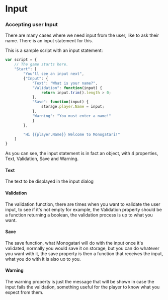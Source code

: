 # Input

### Accepting user Input

There are many cases where we need input from the user, like to ask their name. There is an input statement for this.

This is a sample script with an input statement:

```javascript
var script = {
    // The game starts here.
    "Start": [
        "You'll see an input next",
        {"Input": {
            "Text": "What is your name?",
            "Validation": function(input) {
                return input.trim().length > 0;
            },
            "Save": function(input) {
                storage.player.Name = input;
            },
            "Warning": "You must enter a name!"
            }
        },

        "Hi {{player.Name}} Welcome to Monogatari!"
    ]
}
```

As you can see, the input statement is in fact an object, with 4 properties, Text, Validation, Save and Warning.

#### Text

The text to be displayed in the input dialog

#### Validation

The validation function, there are times when you want to validate the user input, to see if it's not empty for example, the Validation property should be a function returning a boolean, the validation process is up to what you want.

#### Save

The save function, what Monogatari will do with the input once it's validated, normally you would save it on storage, but you can do whatever you want with it, the save property is then a function that receives the input, what you do with it is also uo to you.

#### Warning

The warning property is just the message that will be shown in case the input fails the validation, something useful for the player to know what you expect from them.

